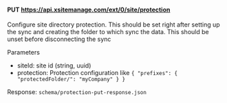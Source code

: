 #### PUT https://api.xsitemanage.com/ext/0/site/protection
Configure site directory protection. This should be set right after setting up the sync and creating the folder to which sync the data.
This should be unset before disconnecting the sync

Parameters
- siteId: site id (string, uuid)
- protection: Protection configuration like `{ "prefixes": { "protectedFolder/": "myCompany" } }`

Response: `schema/protection-put-response.json`
